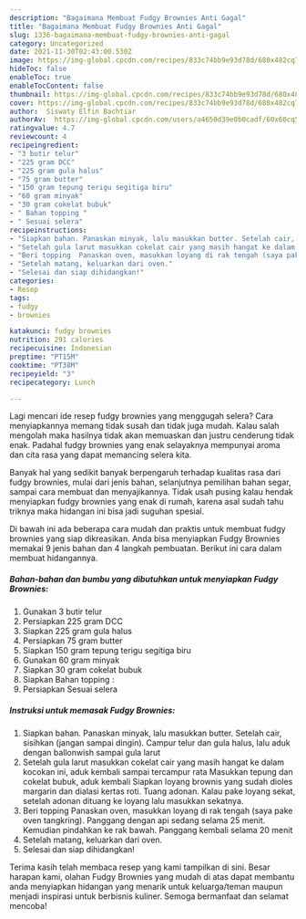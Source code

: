 ```yaml
---
description: "Bagaimana Membuat Fudgy Brownies Anti Gagal"
title: "Bagaimana Membuat Fudgy Brownies Anti Gagal"
slug: 1336-bagaimana-membuat-fudgy-brownies-anti-gagal
category: Uncategorized
date: 2021-11-30T02:43:00.530Z
image: https://img-global.cpcdn.com/recipes/833c74bb9e93d78d/680x482cq70/fudgy-brownies-foto-resep-utama.jpg
hideToc: false
enableToc: true
enableTocContent: false
thumbnail: https://img-global.cpcdn.com/recipes/833c74bb9e93d78d/680x482cq70/fudgy-brownies-foto-resep-utama.jpg
cover: https://img-global.cpcdn.com/recipes/833c74bb9e93d78d/680x482cq70/fudgy-brownies-foto-resep-utama.jpg
author:  Siswaty Elfin Bachtiar
authorAv:  https://img-global.cpcdn.com/users/a4650d39e0b0cadf/60x60cq50/avatar.jpg
ratingvalue: 4.7
reviewcount: 4
recipeingredient:
- "3 butir telur"
- "225 gram DCC"
- "225 gram gula halus"
- "75 gram butter"
- "150 gram tepung terigu segitiga biru"
- "60 gram minyak"
- "30 gram cokelat bubuk"
- " Bahan topping "
- " Sesuai selera"
recipeinstructions:
- "Siapkan bahan. Panaskan minyak, lalu masukkan butter. Setelah cair, sisihkan (jangan sampai dingin). Campur telur dan gula halus, lalu aduk dengan ballonwish sampai gula larut"
- "Setelah gula larut masukkan cokelat cair yang masih hangat ke dalam kocokan ini, aduk kembali sampai tercampur rata Masukkan tepung dan cokelat bubuk, aduk kembali Siapkan loyang brownis yang sudah dioles margarin dan dialasi kertas roti. Tuang adonan. Kalau pake loyang sekat, setelah adonan dituang ke loyang lalu masukkan sekatnya."
- "Beri topping  Panaskan oven, masukkan loyang di rak tengah (saya pake oven tangkring). Panggang dengan api sedang selama 25 menit. Kemudian pindahkan ke rak bawah. Panggang kembali selama 20 menit"
- "Setelah matang, keluarkan dari oven."
- "Selesai dan siap dihidangkan!"
categories:
- Resep
tags:
- fudgy
- brownies

katakunci: fudgy brownies 
nutrition: 291 calories
recipecuisine: Indonesian
preptime: "PT15M"
cooktime: "PT38M"
recipeyield: "3"
recipecategory: Lunch

---
```



Lagi mencari ide resep fudgy brownies yang menggugah selera? Cara menyiapkannya memang tidak susah dan tidak juga mudah. Kalau salah mengolah maka hasilnya tidak akan memuaskan dan justru cenderung tidak enak. Padahal fudgy brownies yang enak selayaknya mempunyai aroma dan cita rasa yang dapat memancing selera kita.


Banyak hal yang sedikit banyak berpengaruh terhadap kualitas rasa dari fudgy brownies, mulai dari jenis bahan, selanjutnya pemilihan bahan segar, sampai cara membuat dan menyajikannya. Tidak usah pusing kalau hendak menyiapkan fudgy brownies yang enak di rumah, karena asal sudah tahu triknya maka hidangan ini bisa jadi suguhan spesial.




Di bawah ini ada beberapa cara mudah dan praktis untuk membuat fudgy brownies yang siap dikreasikan. Anda bisa menyiapkan Fudgy Brownies memakai 9 jenis bahan dan 4 langkah pembuatan. Berikut ini cara dalam membuat hidangannya.

<!--inarticleads1-->

##### Bahan-bahan dan bumbu yang dibutuhkan untuk menyiapkan Fudgy Brownies:

1. Gunakan 3 butir telur
1. Persiapkan 225 gram DCC
1. Siapkan 225 gram gula halus
1. Persiapkan 75 gram butter
1. Siapkan 150 gram tepung terigu segitiga biru
1. Gunakan 60 gram minyak
1. Siapkan 30 gram cokelat bubuk
1. Siapkan  Bahan topping :
1. Persiapkan  Sesuai selera




<!--inarticleads2-->

##### Instruksi untuk memasak Fudgy Brownies:

1. Siapkan bahan. Panaskan minyak, lalu masukkan butter. Setelah cair, sisihkan (jangan sampai dingin). Campur telur dan gula halus, lalu aduk dengan ballonwish sampai gula larut
1. Setelah gula larut masukkan cokelat cair yang masih hangat ke dalam kocokan ini, aduk kembali sampai tercampur rata Masukkan tepung dan cokelat bubuk, aduk kembali Siapkan loyang brownis yang sudah dioles margarin dan dialasi kertas roti. Tuang adonan. Kalau pake loyang sekat, setelah adonan dituang ke loyang lalu masukkan sekatnya.
1. Beri topping  Panaskan oven, masukkan loyang di rak tengah (saya pake oven tangkring). Panggang dengan api sedang selama 25 menit. Kemudian pindahkan ke rak bawah. Panggang kembali selama 20 menit
1. Setelah matang, keluarkan dari oven.
1. Selesai dan siap dihidangkan!



Terima kasih telah membaca resep yang kami tampilkan di sini. Besar harapan kami, olahan Fudgy Brownies yang mudah di atas dapat membantu anda menyiapkan hidangan yang menarik untuk keluarga/teman maupun menjadi inspirasi untuk berbisnis kuliner. Semoga bermanfaat dan selamat mencoba!
